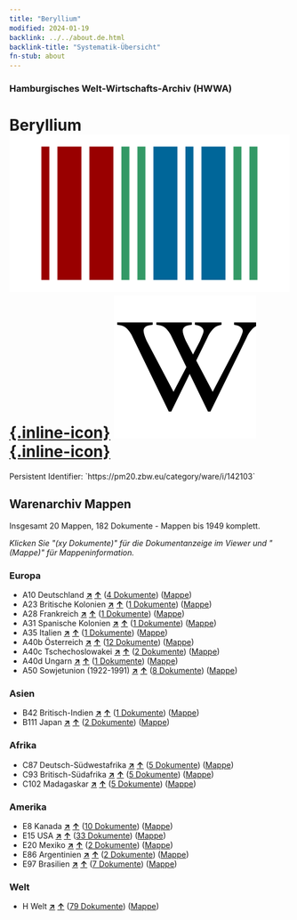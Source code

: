 ```yaml
---
title: "Beryllium"
modified: 2024-01-19
backlink: ../../about.de.html
backlink-title: "Systematik-Übersicht"
fn-stub: about
---
```


### Hamburgisches Welt-Wirtschafts-Archiv (HWWA)

# Beryllium &#160; [![Wikidata](/images/Wikidata-logo.svg "Wikidata"){.inline-icon}](http://www.wikidata.org/entity/Q569) [![Wikipedia](/images/Wikipedia-W.svg "Wikipedia"){.inline-icon}](https://de.wikipedia.org/wiki/Beryllium)

<div class="hint">Persistent Identifier: `https://pm20.zbw.eu/category/ware/i/142103`</div>







## Warenarchiv Mappen






Insgesamt 20 Mappen, 182 Dokumente - Mappen bis 1949 komplett.

_Klicken Sie "(xy Dokumente)" für die Dokumentanzeige im Viewer und "(Mappe)" für Mappeninformation._




### Europa

- A10 Deutschland [**&nearr;**](../../../geo/i/126128/about.de.html "Deutschland (alle Mappen)") [**&uarr;**](../../../geo/about.de.html#A10 "Ländersystematik") (<a href="https://pm20.zbw.eu/iiifview/folder/wa/142103,126128" title="über: Beryllium : Deutschland" target="_blank">4 Dokumente</a>) ([Mappe](../../../../folder/wa/1421xx/142103/1261xx/126128/about.de.html))
- A23 Britische Kolonien [**&nearr;**](../../../geo/i/140978/about.de.html "Britische Kolonien (alle Mappen)") [**&uarr;**](../../../geo/about.de.html#A23 "Ländersystematik") (<a href="https://pm20.zbw.eu/iiifview/folder/wa/142103,140978" title="über: Beryllium : Britische Kolonien" target="_blank">1 Dokumente</a>) ([Mappe](../../../../folder/wa/1421xx/142103/1409xx/140978/about.de.html))
- A28 Frankreich [**&nearr;**](../../../geo/i/140982/about.de.html "Frankreich (alle Mappen)") [**&uarr;**](../../../geo/about.de.html#A28 "Ländersystematik") (<a href="https://pm20.zbw.eu/iiifview/folder/wa/142103,140982" title="über: Beryllium : Frankreich" target="_blank">1 Dokumente</a>) ([Mappe](../../../../folder/wa/1421xx/142103/1409xx/140982/about.de.html))
- A31 Spanische Kolonien [**&nearr;**](../../../geo/i/140986/about.de.html "Spanische Kolonien (alle Mappen)") [**&uarr;**](../../../geo/about.de.html#A31 "Ländersystematik") (<a href="https://pm20.zbw.eu/iiifview/folder/wa/142103,140986" title="über: Beryllium : Spanische Kolonien" target="_blank">1 Dokumente</a>) ([Mappe](../../../../folder/wa/1421xx/142103/1409xx/140986/about.de.html))
- A35 Italien [**&nearr;**](../../../geo/i/141008/about.de.html "Italien (alle Mappen)") [**&uarr;**](../../../geo/about.de.html#A35 "Ländersystematik") (<a href="https://pm20.zbw.eu/iiifview/folder/wa/142103,141008" title="über: Beryllium : Italien" target="_blank">1 Dokumente</a>) ([Mappe](../../../../folder/wa/1421xx/142103/1410xx/141008/about.de.html))
- A40b Österreich [**&nearr;**](../../../geo/i/141731/about.de.html "Österreich (alle Mappen)") [**&uarr;**](../../../geo/about.de.html#A40b "Ländersystematik") (<a href="https://pm20.zbw.eu/iiifview/folder/wa/142103,141731" title="über: Beryllium : Österreich" target="_blank">12 Dokumente</a>) ([Mappe](../../../../folder/wa/1421xx/142103/1417xx/141731/about.de.html))
- A40c Tschechoslowakei [**&nearr;**](../../../geo/i/141022/about.de.html "Tschechoslowakei (alle Mappen)") [**&uarr;**](../../../geo/about.de.html#A40c "Ländersystematik") (<a href="https://pm20.zbw.eu/iiifview/folder/wa/142103,141022" title="über: Beryllium : Tschechoslowakei" target="_blank">2 Dokumente</a>) ([Mappe](../../../../folder/wa/1421xx/142103/1410xx/141022/about.de.html))
- A40d Ungarn [**&nearr;**](../../../geo/i/141025/about.de.html "Ungarn (alle Mappen)") [**&uarr;**](../../../geo/about.de.html#A40d "Ländersystematik") (<a href="https://pm20.zbw.eu/iiifview/folder/wa/142103,141025" title="über: Beryllium : Ungarn" target="_blank">1 Dokumente</a>) ([Mappe](../../../../folder/wa/1421xx/142103/1410xx/141025/about.de.html))
- A50 Sowjetunion (1922-1991) [**&nearr;**](../../../geo/i/141043/about.de.html "Sowjetunion (1922-1991) (alle Mappen)") [**&uarr;**](../../../geo/about.de.html#A50 "Ländersystematik") (<a href="https://pm20.zbw.eu/iiifview/folder/wa/142103,141043" title="über: Beryllium : Sowjetunion (1922-1991)" target="_blank">8 Dokumente</a>) ([Mappe](../../../../folder/wa/1421xx/142103/1410xx/141043/about.de.html))

### Asien

- B42 Britisch-Indien [**&nearr;**](../../../geo/i/141189/about.de.html "Britisch-Indien (alle Mappen)") [**&uarr;**](../../../geo/about.de.html#B42 "Ländersystematik") (<a href="https://pm20.zbw.eu/iiifview/folder/wa/142103,141189" title="über: Beryllium : Britisch-Indien" target="_blank">1 Dokumente</a>) ([Mappe](../../../../folder/wa/1421xx/142103/1411xx/141189/about.de.html))
- B111 Japan [**&nearr;**](../../../geo/i/141272/about.de.html "Japan (alle Mappen)") [**&uarr;**](../../../geo/about.de.html#B111 "Ländersystematik") (<a href="https://pm20.zbw.eu/iiifview/folder/wa/142103,141272" title="über: Beryllium : Japan" target="_blank">2 Dokumente</a>) ([Mappe](../../../../folder/wa/1421xx/142103/1412xx/141272/about.de.html))

### Afrika

- C87 Deutsch-Südwestafrika [**&nearr;**](../../../geo/i/141450/about.de.html "Deutsch-Südwestafrika (alle Mappen)") [**&uarr;**](../../../geo/about.de.html#C87 "Ländersystematik") (<a href="https://pm20.zbw.eu/iiifview/folder/wa/142103,141450" title="über: Beryllium : Deutsch-Südwestafrika" target="_blank">5 Dokumente</a>) ([Mappe](../../../../folder/wa/1421xx/142103/1414xx/141450/about.de.html))
- C93 Britisch-Südafrika [**&nearr;**](../../../geo/i/141454/about.de.html "Britisch-Südafrika (alle Mappen)") [**&uarr;**](../../../geo/about.de.html#C93 "Ländersystematik") (<a href="https://pm20.zbw.eu/iiifview/folder/wa/142103,141454" title="über: Beryllium : Britisch-Südafrika" target="_blank">5 Dokumente</a>) ([Mappe](../../../../folder/wa/1421xx/142103/1414xx/141454/about.de.html))
- C102 Madagaskar [**&nearr;**](../../../geo/i/141464/about.de.html "Madagaskar (alle Mappen)") [**&uarr;**](../../../geo/about.de.html#C102 "Ländersystematik") (<a href="https://pm20.zbw.eu/iiifview/folder/wa/142103,141464" title="über: Beryllium : Madagaskar" target="_blank">5 Dokumente</a>) ([Mappe](../../../../folder/wa/1421xx/142103/1414xx/141464/about.de.html))

### Amerika

- E8 Kanada [**&nearr;**](../../../geo/i/141644/about.de.html "Kanada (alle Mappen)") [**&uarr;**](../../../geo/about.de.html#E8 "Ländersystematik") (<a href="https://pm20.zbw.eu/iiifview/folder/wa/142103,141644" title="über: Beryllium : Kanada" target="_blank">10 Dokumente</a>) ([Mappe](../../../../folder/wa/1421xx/142103/1416xx/141644/about.de.html))
- E15 USA [**&nearr;**](../../../geo/i/141653/about.de.html "USA (alle Mappen)") [**&uarr;**](../../../geo/about.de.html#E15 "Ländersystematik") (<a href="https://pm20.zbw.eu/iiifview/folder/wa/142103,141653" title="über: Beryllium : USA" target="_blank">33 Dokumente</a>) ([Mappe](../../../../folder/wa/1421xx/142103/1416xx/141653/about.de.html))
- E20 Mexiko [**&nearr;**](../../../geo/i/141657/about.de.html "Mexiko (alle Mappen)") [**&uarr;**](../../../geo/about.de.html#E20 "Ländersystematik") (<a href="https://pm20.zbw.eu/iiifview/folder/wa/142103,141657" title="über: Beryllium : Mexiko" target="_blank">2 Dokumente</a>) ([Mappe](../../../../folder/wa/1421xx/142103/1416xx/141657/about.de.html))
- E86 Argentinien [**&nearr;**](../../../geo/i/141692/about.de.html "Argentinien (alle Mappen)") [**&uarr;**](../../../geo/about.de.html#E86 "Ländersystematik") (<a href="https://pm20.zbw.eu/iiifview/folder/wa/142103,141692" title="über: Beryllium : Argentinien" target="_blank">2 Dokumente</a>) ([Mappe](../../../../folder/wa/1421xx/142103/1416xx/141692/about.de.html))
- E97 Brasilien [**&nearr;**](../../../geo/i/141697/about.de.html "Brasilien (alle Mappen)") [**&uarr;**](../../../geo/about.de.html#E97 "Ländersystematik") (<a href="https://pm20.zbw.eu/iiifview/folder/wa/142103,141697" title="über: Beryllium : Brasilien" target="_blank">7 Dokumente</a>) ([Mappe](../../../../folder/wa/1421xx/142103/1416xx/141697/about.de.html))

### Welt

- H Welt [**&nearr;**](../../../geo/i/141728/about.de.html "Welt (alle Mappen)") [**&uarr;**](../../../geo/about.de.html#H "Ländersystematik") (<a href="https://pm20.zbw.eu/iiifview/folder/wa/142103,141728" title="über: Beryllium : Welt" target="_blank">79 Dokumente</a>) ([Mappe](../../../../folder/wa/1421xx/142103/1417xx/141728/about.de.html))



<a id="filmsections" />














